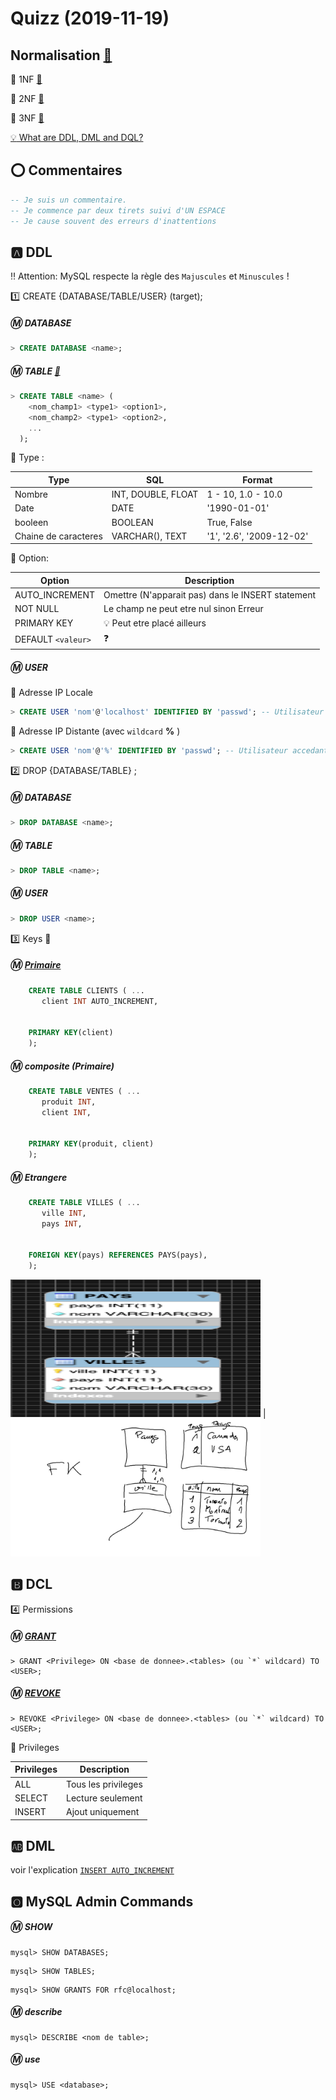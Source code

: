 # Quizz (2019-11-19)



## Normalisation  [🎥](https://www.linkedin.com/learning/programming-foundations-databases-2/normalization-2?u=56968449)

:pushpin: 1NF [🎥](https://www.linkedin.com/learning/programming-foundations-databases-2/first-normal-form?u=56968449)

:pushpin: 2NF [🎥](https://www.linkedin.com/learning/programming-foundations-databases-2/second-normal-form?u=56968449)

:pushpin: 3NF [🎥](https://www.linkedin.com/learning/programming-foundations-databases-2/third-normal-form-2?u=56968449)


[:bulb: What are DDL, DML and DQL?](https://en.wikibooks.org/wiki/MySQL/Language/Definitions:_what_are_DDL,_DML_and_DQL%3F)

## :o: Commentaires

```SQL
-- Je suis un commentaire.
-- Je commence par deux tirets suivi d'UN ESPACE
-- Je cause souvent des erreurs d'inattentions
```

## :a: DDL



:bangbang: Attention: MySQL respecte la règle des `Majuscules` et `Minuscules` !




:one: CREATE {DATABASE/TABLE/USER} (target);

##### :m: DATABASE

```SQL
> CREATE DATABASE <name>;
```


##### :m: TABLE [🎥](https://www.linkedin.com/learning/decouvrir-mysql/comprendre-les-commandes-ddl-sur-une-table?u=56968449)

```SQL
> CREATE TABLE <name> ( 
    <nom_champ1> <type1> <option1>, 
    <nom_champ2> <type1> <option2>, 
    ...
  );
```

:pushpin: Type :

| Type                 |  SQL                  | Format                   |
|----------------------|-----------------------|--------------------------|
| Nombre               |INT, DOUBLE, FLOAT     | 1 - 10, 1.0 - 10.0       |  
| Date                 | DATE                  | '1990-01-01'             |
| booleen              | BOOLEAN               | True, False              |
| Chaine de caracteres | VARCHAR(<size>), TEXT | '1', '2.6', '2009-12-02' |
  
:pushpin: Option: 

| Option             | Description                                                  | 
|--------------------|--------------------------------------------------------------|
| AUTO_INCREMENT     | Omettre (N'apparait pas) dans le INSERT statement            |
| NOT NULL           | Le champ ne peut etre nul sinon Erreur                       |
| PRIMARY KEY        | :bulb: Peut etre placé ailleurs                              |
| DEFAULT `<valeur>` | :question:                                                   |

##### :m: USER 

:pushpin: Adresse IP Locale

```SQL
> CREATE USER 'nom'@'localhost' IDENTIFIED BY 'passwd'; -- Utilisateur accedant a la machine locale
```

:pushpin: Adresse IP Distante (avec `wildcard` **%** )

```SQL
> CREATE USER 'nom'@'%' IDENTIFIED BY 'passwd'; -- Utilisateur accedant a la machine distante
```

:two: DROP {DATABASE/TABLE} <name>;

##### :m: DATABASE

```SQL
> DROP DATABASE <name>;
```

##### :m: TABLE 

```SQL
> DROP TABLE <name>;
```
##### :m: USER 

```SQL
> DROP USER <name>;
```

:three: Keys :key:
 
 ##### :m: [Primaire](http://www.mysqltutorial.org/mysql-primary-key/) 
     
```SQL
    CREATE TABLE CLIENTS ( ...
       client INT AUTO_INCREMENT,
    
    
    PRIMARY KEY(client)    
    );
``` 

##### :m: composite (Primaire) 

```SQL
    CREATE TABLE VENTES ( ...
       produit INT,
       client INT,
    
    
    PRIMARY KEY(produit, client)    
    );
``` 
 ##### :m: Etrangere
 
 
```SQL
    CREATE TABLE VILLES ( ...
       ville INT,
       pays INT,
    
    
    FOREIGN KEY(pays) REFERENCES PAYS(pays),
    );
``` 

 <img src='images/fk.png' width="400" height="220"></img> |  <img src='images/quiz.png' width="400" height="220"></img>
 

## :b: DCL


:four: Permissions

##### :m: [GRANT](http://www.mysqltutorial.org/mysql-grant.aspx)

```
> GRANT <Privilege> ON <base de donnee>.<tables> (ou `*` wildcard) TO <USER>;  
```

##### :m: [REVOKE](http://www.mysqltutorial.org/mysql-revoke.aspx)

```
> REVOKE <Privilege> ON <base de donnee>.<tables> (ou `*` wildcard) TO <USER>;  
```

:pushpin: Privileges 

| Privileges | Description                   | 
|------------|-------------------------------|
| ALL        | Tous les privileges           |
| SELECT     | Lecture seulement             |
| INSERT     | Ajout uniquement              |


## :ab: DML

voir l'explication  [`INSERT AUTO_INCREMENT`](https://dev.mysql.com/doc/mysql-tutorial-excerpt/5.7/en/example-auto-increment.html)



## :o2: MySQL Admin Commands

##### :m: SHOW <artifacts>
    
```
mysql> SHOW DATABASES;
```

```
mysql> SHOW TABLES;
```

```
mysql> SHOW GRANTS FOR rfc@localhost;
```

##### :m: describe

```
mysql> DESCRIBE <nom de table>;
```


##### :m:  use

```
mysql> USE <database>;
```

